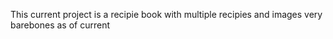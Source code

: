 This current project is a recipie book with multiple recipies and images very barebones as of current

